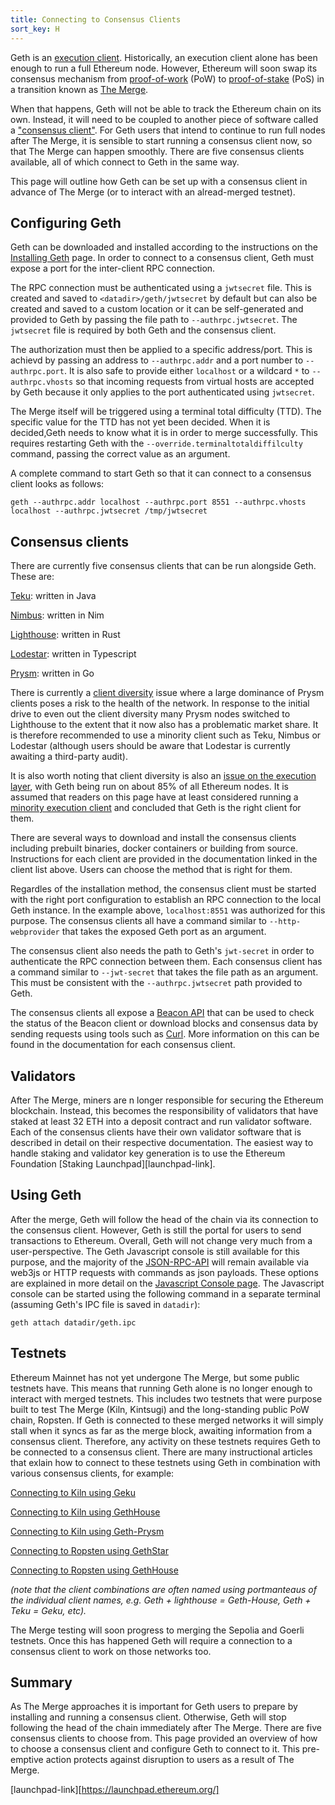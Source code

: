 ```yaml
---
title: Connecting to Consensus Clients
sort_key: H
---
```


Geth is an [execution client][ex-client-link]. Historically, an execution client alone has been enough to run a full Ethereum node.
However, Ethereum will soon swap its consensus mechanism from [proof-of-work][pow-link] (PoW) to 
[proof-of-stake][pos-link] (PoS) in a transition known as [The Merge](/docs/interface/merge). 

When that happens, Geth will not be able to track the Ethereum chain on its own. Instead, it will need to 
be coupled to another piece of software called a ["consensus client"][con-client-link]. For Geth users that 
intend to continue to run full nodes after The Merge, it is sensible to start running a consensus client now, 
so that The Merge can happen smoothly. There are five consensus clients available, all of which connect to Geth in the same way. 

This page will outline how Geth can be set up with a consensus client in advance of The Merge (or to interact with an alread-merged testnet).


## Configuring Geth

Geth can be downloaded and installed according to the instructions on the 
[Installing Geth](/docs/install-and-build/installing-geth) page. In order to connect to a consensus client,
Geth must expose a port for the inter-client RPC connection. 

The RPC connection must be authenticated using a `jwtsecret` file. This is created and saved 
to `<datadir>/geth/jwtsecret` by default but can also be created and saved to a custom location or it can be
self-generated and provided to Geth by passing the file path to `--authrpc.jwtsecret`. The `jwtsecret` file 
is required by both Geth and the consensus client.

The authorization must then be applied to a specific address/port. This is achievd by passing an address to
`--authrpc.addr` and a port number to `--authrpc.port`. It is also safe to provide either `localhost` or a wildcard
`*` to `--authrpc.vhosts` so that incoming requests from virtual hosts are accepted by Geth because it only 
applies to the port authenticated using `jwtsecret`. 

The Merge itself will be triggered using a terminal total difficulty (TTD). The specific value for the TTD has not yet
been decided. When it is decided,Geth needs to know what it is in order to merge successfully. This requires restarting
Geth with the `--override.terminaltotaldiffilculty` command, passing the correct value as an argument.

A complete command to start Geth so that it can connect to a consensus client looks as follows:

```shell
geth --authrpc.addr localhost --authrpc.port 8551 --authrpc.vhosts localhost --authrpc.jwtsecret /tmp/jwtsecret
```


## Consensus clients

There are currently five consensus clients that can be run alongside Geth. These are:

[Teku](https://pegasys.tech/teku): written in Java
 
[Nimbus](https://nimbus.team/): written in Nim
 
[Lighthouse](https://lighthouse-book.sigmaprime.io/): written in Rust
 
[Lodestar](https://lodestar.chainsafe.io/): written in Typescript
 
[Prysm](https://docs.prylabs.network/docs/getting-started/): written in Go

There is currently a [client diversity][client-div-link] issue where a large dominance of Prysm clients poses a risk 
to the health of the network. In response to the initial drive to even out the client diversity many Prysm nodes switched 
to Lighthouse to the extent that it now also has a problematic market share. It is therefore recommended to use a minority 
client such as Teku, Nimbus or Lodestar (although users should be aware that Lodestar is currently awaiting a third-party audit). 

It is also worth noting that client diversity is also an [issue on the execution layer](https://clientdiversity.org/), 
with Geth being run on about 85% of all Ethereum nodes. It is assumed that readers on this page have at 
least considered running a [minority execution client][execution-clients-link] and concluded that Geth is the right 
client for them.

There are several ways to download and install the consensus clients including prebuilt binaries, docker containers
or building from source. Instructions for each client are provided in the documentation linked in the client list above.
Users can choose the method that is right for them.

Regardles of the installation method, the consensus client must be started with the right port configuration to 
establish an RPC connection to the local Geth instance. In the example above, `localhost:8551` was authorized 
for this purpose. The consensus clients all have a command similar to `--http-webprovider` that 
takes the exposed Geth port as an argument.

The consensus client also needs the path to Geth's `jwt-secret` in order to authenticate the RPC connection between them.
Each consensus client has a command similar to `--jwt-secret` that takes the file path as an argument. This must
be consistent with the `--authrpc.jwtsecret` path provided to Geth.

The consensus clients all expose a [Beacon API][beacon-api-link] that can be used to check the status
of the Beacon client or download blocks and consensus data by sending requests using tools such as [Curl](https://curl.se).
More information on this can be found in the documentation for each consensus client.

## Validators

After The Merge, miners are n longer responsible for securing the Ethereum blockchain. Instead, this becomes the responsibility
of validators that have staked at least 32 ETH into a deposit contract and run validator software. Each of the consensus clients
have their own validator software that is described in detail on their respective documentation. The easiest way to handle 
staking and validator key generation is to use the Ethereum Foundation [Staking Launchpad][launchpad-link].

## Using Geth

After the merge, Geth will follow the head of the chain via its connection to the consensus client. However, Geth is still 
the portal for users to send transactions to Ethereum. Overall, Geth will not change very much from a user-perspective. 
The Geth Javascript console is still available for this purpose, and the majority of the [JSON-RPC-API](/docs/rpc/server) will 
remain available via web3js or HTTP requests with commands as json payloads. These options are explained in more detail on the 
[Javascript Console page](/docs/interface/javascript-console). The Javascript console can be started using the following command
in a separate terminal (assuming Geth's IPC file is saved in `datadir`):

```shell
geth attach datadir/geth.ipc
```


## Testnets

Ethereum Mainnet has not yet undergone The Merge, but some public testnets have. This means that running Geth alone is no longer
enough to interact with merged testnets. This includes two testnets that were purpose built to test The Merge (Kiln, Kintsugi) and 
the long-standing public PoW chain, Ropsten. If Geth is connected to these merged networks it will simply stall when it syncs as far
as the merge block, awaiting information from a consensus client. Therefore, any activity on these testnets requires Geth to be 
connected to a consensus client. There are many instructional articles that exlain how to connect to these testnets using Geth in
combination with various consensus clients, for example:

[Connecting to Kiln using Geku](https://github.com/chrishobcroft/TestingTheMerge/blob/main/geku.md)
 
[Connecting to Kiln using GethHouse](https://github.com/remyroy/ethstaker/blob/main/merge-devnet.md)
 
[Connecting to Kiln using Geth-Prysm](https://hackmd.io/@prysmaticlabs/B1Q2SluWq)
 
[Connecting to Ropsten using GethStar](https://mirror.xyz/jmcook.eth/1GcUHyHst4VxXsbr4Ee3DJbrFQjAmQLkqt-fIBEeX_M)
 
[Connecting to Ropsten using GethHouse](https://github.com/remyroy/ethstaker/blob/main/merge-ropsten.md)

*(note that the client combinations are often named using portmanteaus of the individual client names, e.g. Geth + lighthouse = Geth-House, 
Geth + Teku = Geku, etc).*

The Merge testing will soon progress to merging the Sepolia and Goerli testnets. Once this has happened Geth will require a connection
to a consensus client to work on those networks too.


## Summary

As The Merge approaches it is important for Geth users to prepare by installing and running a consensus client. Otherwise, Geth will stop
following the head of the chain immediately after The Merge. There are five consensus clients to choose from. This page provided an overview
of how to choose a consensus client and configure Geth to connect to it. This pre-emptive action protects against disruption to users as a 
result of The Merge.


[pow-link]:https://ethereum.org/en/developers/docs/consensus-mechanisms/pow
[pos-link]:https://ethereum.org/en/developers/docs/consensus-mechanisms/pos
[con-client-link]:https://ethereum.org/en/glossary/#consensus-client
[ex-client-link]:https://ethereum.org/en/glossary/#execution-client
[beacon-api-link]:https://ethereum.github.io/beacon-APIs
[engine-api-link]: https://github.com/ethereum/execution-apis/blob/main/src/engine/specification.md
[client-div-link]:https://ethereum.org/en/developers/docs/nodes-and-clients/client-diversity
[execution-clients-link]: https://ethereum.org/en/developers/docs/nodes-and-clients/client-diversity/#execution-clients
[launchpad-link][https://launchpad.ethereum.org/]